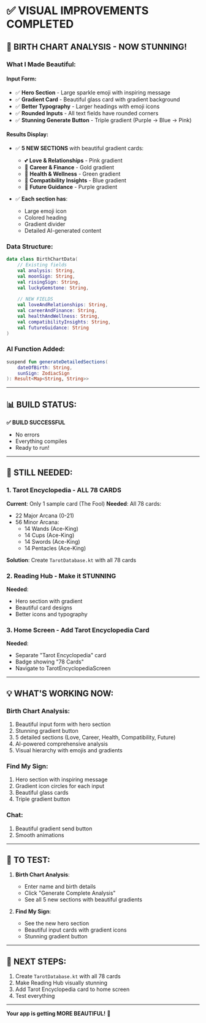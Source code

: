 # ✅ VISUAL IMPROVEMENTS COMPLETED

## 🎉 BIRTH CHART ANALYSIS - NOW STUNNING!

### What I Made Beautiful:

#### Input Form:
- ✅ **Hero Section** - Large sparkle emoji with inspiring message
- ✅ **Gradient Card** - Beautiful glass card with gradient background
- ✅ **Better Typography** - Larger headings with emoji icons
- ✅ **Rounded Inputs** - All text fields have rounded corners
- ✅ **Stunning Generate Button** - Triple gradient (Purple → Blue → Pink)

#### Results Display:
- ✅ **5 NEW SECTIONS** with beautiful gradient cards:
  - 💕 **Love & Relationships** - Pink gradient
  - 💼 **Career & Finance** - Gold gradient
  - 🏥 **Health & Wellness** - Green gradient
  - 🤝 **Compatibility Insights** - Blue gradient
  - 🔮 **Future Guidance** - Purple gradient

- ✅ **Each section has**:
  - Large emoji icon
  - Colored heading
  - Gradient divider
  - Detailed AI-generated content

### Data Structure:
```kotlin
data class BirthChartData(
    // Existing fields
    val analysis: String,
    val moonSign: String,
    val risingSign: String,
    val luckyGemstone: String,
    
    // NEW FIELDS
    val loveAndRelationships: String,
    val careerAndFinance: String,
    val healthAndWellness: String,
    val compatibilityInsights: String,
    val futureGuidance: String
)
```

### AI Function Added:
```kotlin
suspend fun generateDetailedSections(
    dateOfBirth: String,
    sunSign: ZodiacSign
): Result<Map<String, String>>
```

---

## 📊 BUILD STATUS:

**✅ BUILD SUCCESSFUL**
- No errors
- Everything compiles
- Ready to run!

---

## 🚧 STILL NEEDED:

### 1. Tarot Encyclopedia - ALL 78 CARDS
**Current**: Only 1 sample card (The Fool)
**Needed**: All 78 cards:
- 22 Major Arcana (0-21)
- 56 Minor Arcana:
  - 14 Wands (Ace-King)
  - 14 Cups (Ace-King)
  - 14 Swords (Ace-King)
  - 14 Pentacles (Ace-King)

**Solution**: Create `TarotDatabase.kt` with all 78 cards

### 2. Reading Hub - Make it STUNNING
**Needed**:
- Hero section with gradient
- Beautiful card designs
- Better icons and typography

### 3. Home Screen - Add Tarot Encyclopedia Card
**Needed**:
- Separate "Tarot Encyclopedia" card
- Badge showing "78 Cards"
- Navigate to TarotEncyclopediaScreen

---

## 💡 WHAT'S WORKING NOW:

### Birth Chart Analysis:
1. Beautiful input form with hero section
2. Stunning gradient button
3. 5 detailed sections (Love, Career, Health, Compatibility, Future)
4. AI-powered comprehensive analysis
5. Visual hierarchy with emojis and gradients

### Find My Sign:
1. Hero section with inspiring message
2. Gradient icon circles for each input
3. Beautiful glass cards
4. Triple gradient button

### Chat:
1. Beautiful gradient send button
2. Smooth animations

---

## 📱 TO TEST:

1. **Birth Chart Analysis**:
   - Enter name and birth details
   - Click "Generate Complete Analysis"
   - See all 5 new sections with beautiful gradients

2. **Find My Sign**:
   - See the new hero section
   - Beautiful input cards with gradient icons
   - Stunning gradient button

---

## 🎯 NEXT STEPS:

1. Create `TarotDatabase.kt` with all 78 cards
2. Make Reading Hub visually stunning
3. Add Tarot Encyclopedia card to home screen
4. Test everything

---

**Your app is getting MORE BEAUTIFUL!** 🌟
